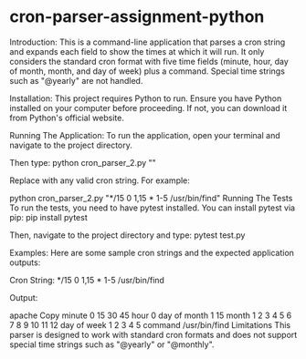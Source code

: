 # cron-parser-assignment-python

Introduction:
This is a command-line application that parses a cron string and expands each field to show the times at which it will run. It only considers the standard cron format with five time fields (minute, hour, day of month, month, and day of week) plus a command. Special time strings such as "@yearly" are not handled.

Installation:
This project requires Python to run. Ensure you have Python installed on your computer before proceeding. If not, you can download it from Python's official website.

Running The Application:
To run the application, open your terminal and navigate to the project directory.

Then type:
python cron_parser_2.py "<Your Cron String>"

Replace <Your Cron String> with any valid cron string. For example:

python cron_parser_2.py "*/15 0 1,15 * 1-5 /usr/bin/find"
Running The Tests
To run the tests, you need to have pytest installed. You can install pytest via pip:
pip install pytest

Then, navigate to the project directory and type:
pytest test.py

Examples:
Here are some sample cron strings and the expected application outputs:

Cron String: */15 0 1,15 * 1-5 /usr/bin/find

Output:

apache
Copy
minute         0 15 30 45
hour           0
day of month   1 15
month          1 2 3 4 5 6 7 8 9 10 11 12
day of week    1 2 3 4 5
command        /usr/bin/find
Limitations
This parser is designed to work with standard cron formats and does not support special time strings such as "@yearly" or "@monthly".

